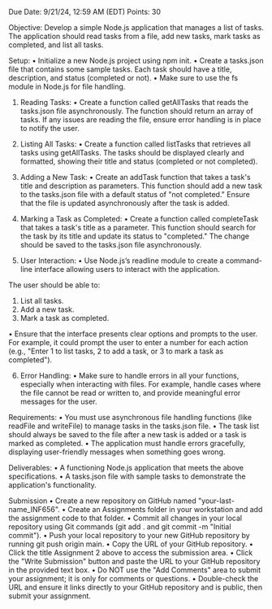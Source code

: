 
Due Date: 9/21/24, 12:59 AM (EDT)
Points: 30 

Objective:
Develop a simple Node.js application that manages a list of tasks. The application should read tasks from a file, add new tasks, mark tasks as completed, and list all tasks.

Setup:
•	Initialize a new Node.js project using npm init.
•	Create a tasks.json file that contains some sample tasks. Each task should have a title, description, and status (completed or not).
•	Make sure to use the fs module in Node.js for file handling.

1. Reading Tasks:
•	Create a function called getAllTasks that reads the tasks.json file asynchronously. The function should return an array of tasks. If any issues are reading the file, ensure error handling is in place to notify the user.

2. Listing All Tasks:
•	Create a function called listTasks that retrieves all tasks using getAllTasks. The tasks should be displayed clearly and formatted, showing their title and status (completed or not completed).

3. Adding a New Task:
•	Create an addTask function that takes a task's title and description as parameters. This function should add a new task to the tasks.json file with a default status of "not completed." Ensure that the file is updated asynchronously after the task is added.

4. Marking a Task as Completed:
•	Create a function called completeTask that takes a task's title as a parameter. This function should search for the task by its title and update its status to "completed." The change should be saved to the tasks.json file asynchronously.

5. User Interaction:
•	Use Node.js’s readline module to create a command-line interface allowing users to interact with the application. 

The user should be able to:
1.	List all tasks.
2.	Add a new task.
3.	Mark a task as completed.

•	Ensure that the interface presents clear options and prompts to the user. For example, it could prompt the user to enter a number for each action (e.g., "Enter 1 to list tasks, 2 to add a task, or 3 to mark a task as completed").

6. Error Handling:
•	Make sure to handle errors in all your functions, especially when interacting with files. For example, handle cases where the file cannot be read or written to, and provide meaningful error messages for the user.

Requirements:
•	You must use asynchronous file handling functions (like readFile and writeFile) to manage tasks in the tasks.json file.
•	The task list should always be saved to the file after a new task is added or a task is marked as completed.
•	The application must handle errors gracefully, displaying user-friendly messages when something goes wrong.

Deliverables:
•	A functioning Node.js application that meets the above specifications.
•	A tasks.json file with sample tasks to demonstrate the application's functionality.

Submission
•	Create a new repository on GitHub named "your-last-name_INF656".
•	Create an Assignments folder in your workstation and add the assignment code to that folder. 
•	Commit all changes in your local repository using Git commands (git add . and git commit -m "Initial commit").
•	Push your local repository to your new GitHub repository by running git push origin main.
•	Copy the URL of your GitHub repository.
•	Click the title Assignment 2 above to access the submission area.
•	Click the "Write Submission" button and paste the URL to your GitHub repository in the provided text box.
•	Do NOT use the "Add Comments" area to submit your assignment; it is only for comments or questions.
•	Double-check the URL and ensure it links directly to your GitHub repository and is public, then submit your assignment.

